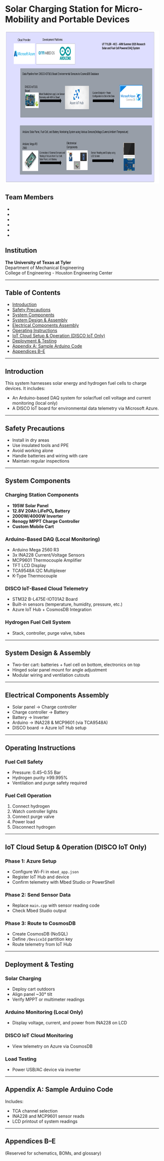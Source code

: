 # Solar Charging Station for Micro-Mobility and Portable Devices

<img src="https://github.com/UTT-HCC-Research/IoT_DAQ_Summer2025/blob/main/images/flowchart.png" alt="chart1" width="1000" height="500">

## Team Members
- 
- 
- 
- 
- 
- 

## Institution
**The University of Texas at Tyler**  
Department of Mechanical Engineering  
College of Engineering - Houston Engineering Center

---

## Table of Contents
- [Introduction](#introduction)
- [Safety Precautions](#safety-precautions)
- [System Components](#system-components)
- [System Design & Assembly](#system-design--assembly)
- [Electrical Components Assembly](#electrical-components-assembly)
- [Operating Instructions](#operating-instructions)
- [IoT Cloud Setup & Operation (DISCO IoT Only)](#iot-cloud-setup--operation-disco-iot-only)
- [Deployment & Testing](#deployment--testing)
- [Appendix A: Sample Arduino Code](#appendix-a-sample-arduino-code)
- [Appendices B–E](#appendices-be)

---

## Introduction
This system harnesses solar energy and hydrogen fuel cells to charge devices. It includes:
- An Arduino-based DAQ system for solar/fuel cell voltage and current monitoring (local only)
- A DISCO IoT board for environmental data telemetry via Microsoft Azure.

---

## Safety Precautions
- Install in dry areas
- Use insulated tools and PPE
- Avoid working alone
- Handle batteries and wiring with care
- Maintain regular inspections

---

## System Components

### Charging Station Components
- **195W Solar Panel**
- **12.8V 20Ah LiFePO₄ Battery**
- **2000W/4000W Inverter**
- **Renogy MPPT Charge Controller**
- **Custom Mobile Cart**

### Arduino-Based DAQ (Local Monitoring)
- Arduino Mega 2560 R3
- 3x INA228 Current/Voltage Sensors
- MCP9601 Thermocouple Amplifier
- TFT LCD Display
- TCA9548A I2C Multiplexer
- K-Type Thermocouple

### DISCO IoT-Based Cloud Telemetry
- STM32 B-L475E-IOT01A2 Board
- Built-in sensors (temperature, humidity, pressure, etc.)
- Azure IoT Hub + CosmosDB Integration

### Hydrogen Fuel Cell System
- Stack, controller, purge valve, tubes

---

## System Design & Assembly
- Two-tier cart: batteries + fuel cell on bottom, electronics on top
- Hinged solar panel mount for angle adjustment
- Modular wiring and ventilation cutouts

---

## Electrical Components Assembly
- Solar panel → Charge controller
- Charge controller → Battery
- Battery → Inverter
- Arduino → INA228 & MCP9601 (via TCA9548A)
- DISCO board → Azure IoT Hub setup

---

## Operating Instructions

### Fuel Cell Safety
- Pressure: 0.45–0.55 Bar
- Hydrogen purity ≥99.995%
- Ventilation and purge safety required

### Fuel Cell Operation
1. Connect hydrogen
2. Watch controller lights
3. Connect purge valve
4. Power load
5. Disconnect hydrogen

---

## IoT Cloud Setup & Operation (DISCO IoT Only)

### Phase 1: Azure Setup
- Configure Wi-Fi in `mbed_app.json`
- Register IoT Hub and device
- Confirm telemetry with Mbed Studio or PowerShell

### Phase 2: Send Sensor Data
- Replace `main.cpp` with sensor reading code
- Check Mbed Studio output

### Phase 3: Route to CosmosDB
- Create CosmosDB (NoSQL)
- Define `/DeviceId` partition key
- Route telemetry from IoT Hub

---

## Deployment & Testing

### Solar Charging
- Deploy cart outdoors
- Align panel ~30° tilt
- Verify MPPT or multimeter readings

### Arduino Monitoring (Local Only)
- Display voltage, current, and power from INA228 on LCD

### DISCO IoT Cloud Monitoring
- View telemetry on Azure via CosmosDB

### Load Testing
- Power USB/AC device via inverter

---

## Appendix A: Sample Arduino Code
Includes:
- TCA channel selection
- INA228 and MCP9601 sensor reads
- LCD printout of system readings

---

## Appendices B–E
(Reserved for schematics, BOMs, and glossary)
